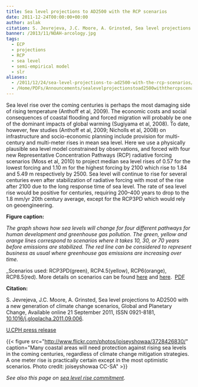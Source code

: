 ```yaml
---
title: Sea level projections to AD2500 with the RCP scenarios
date: 2011-12-24T00:00:00+00:00
author: aslak
citation: S. Jevrejeva, J.C. Moore, A. Grinsted, Sea level projections to AD2500 with a new generation of climate change scenarios, Global and Planetary Change, Available online 21 September 2011, ISSN 0921-8181, 10.1016/j.gloplacha.2011.09.006.
banner: /2013/11/NOAH-arcology.jpg
tags:
  - ECP
  - projections
  - RCP
  - sea level
  - semi-empirical model
  - slr
aliases:
  - /2011/12/24/sea-level-projections-to-ad2500-with-the-rcp-scenarios/
  - /Home/PDFs/Announcements/sealevelprojectionstoad2500withthercpscenarios
---
```

Sea level rise over the coming centuries is perhaps the most damaging side of rising temperature (Anthoff et al, 2009). The economic costs and social consequences of coastal flooding and forced migration will probably be one of the dominant impacts of global warming (Sugiyama et al, 2008). To date, however, few studies (Anthoff et al, 2009; Nicholls et al, 2008) on infrastructure and socio-economic planning include provision for multi-century and multi-meter rises in mean sea level.  <!--more--> Here we use a physically plausible sea level model constrained by observations, and forced with four new Representative Concentration Pathways (RCP) radiative forcing scenarios (Moss et al, 2010) to project median sea level rises of 0.57 for the lowest forcing and 1.10 m for the highest forcing by 2100 which rise to 1.84 and 5.49 m respectively by 2500. Sea level will continue to rise for several centuries even after stabilization of radiative forcing with most of the rise after 2100 due to the long response time of sea level. The rate of sea level rise would be positive for centuries, requiring 200–400 years to drop to the 1.8 mm/yr 20th century average, except for the RCP3PD which would rely on geoengineering.

**Figure caption:**

_The graph shows how sea levels will change for four different pathways for human development and greenhouse gas pollution. The green, yellow and orange lines correspond to scenarios where it takes 10, 30, or 70 years before emissions are stabilized. The red line can be considered to represent business as usual where greenhouse gas emissions are increasing over time._

_Scenarios used: RCP3PD(green), RCP4.5(yellow), RCP6(orange), RCP8.5(red). More details on scenarios can be found [here](http://www.iiasa.ac.at/web-apps/tnt/RcpDb/dsd?Action=htmlpage&page=welcome) and <a href="http://www.pik-potsdam.de/~mmalte/rcps/" rel="nofollow">here</a>.  [PDF](/pdf/Jevrejeva-gloplacha11-sl2500-rcp.pdf)



**Citation:**

S. Jevrejeva, J.C. Moore, A. Grinsted, Sea level projections to AD2500 with a new generation of climate change scenarios, Global and Planetary Change, Available online 21 September 2011, ISSN 0921-8181, [10.1016/j.gloplacha.2011.09.006](http://dx.doi.org/10.1016/j.gloplacha.2011.09.006).

[U.CPH press release](http://www.eurekalert.org/pub_releases/2011-10/uoc-slw101711.php)

  {{< figure src="http://www.flickr.com/photos/joiseyshowaa/3728426830/" caption="Many coastal areas will need protection against rising sea levels in the coming centuries, regardless of climate change mitigation strategies. A one meter rise is practically certain except in the most optimistic scenarios. Photo credit: joiseyshowaa CC-SA" >}}

_See also this page on [sea level rise commitment](/Home/Miscellaneous-Debris/threeviewsonsealevelcommitment)._
